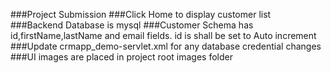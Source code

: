 
###Project Submission
###Click Home to display customer list
###Backend Database is mysql
###Customer Schema has id,firstName,lastName and email fields. id is shall be set to Auto increment
###Update crmapp_demo-servlet.xml for any database credential changes
###UI images are placed in project root images folder

